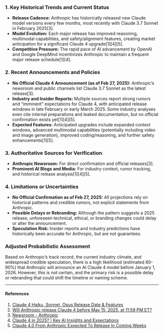 ### 1. Key Historical Trends and Current Status

- **Release Cadence:** Anthropic has historically released new Claude model versions every few months, most recently with Claude 3.7 Sonnet in February 2025[3].
- **Model Evolution:** Each major release has improved reasoning, multimodal capabilities, and safety/alignment features, creating market anticipation for a significant Claude 4 upgrade[1][4][5].
- **Competitive Pressure:** The rapid pace of AI advancement by OpenAI and Google DeepMind incentivizes Anthropic to maintain a frequent major release schedule[1][4].

### 2. Recent Announcements and Policies

- **No Official Claude 4 Announcement (as of Feb 27, 2025):** Anthropic’s newsroom and public channels list Claude 3.7 Sonnet as the latest release[3].
- **Industry and Insider Reports:** Multiple sources report strong rumors and “imminent” expectations for Claude 4, with anticipated release windows in late February or early March 2025. Some industry analyses even cite internal preparations and leaked documentation, but no official confirmation exists yet[1][4][5].
- **Expected Features:** Anticipated upgrades include expanded context windows, advanced multimodal capabilities (potentially including video and image generation), improved coding/reasoning, and further safety enhancements[1][5].

### 3. Authoritative Sources for Verification

- **Anthropic Newsroom:** For direct confirmation and official releases[3].
- **Prominent AI Blogs and Media:** For industry context, rumor tracking, and historical release analysis[1][4][5].

### 4. Limitations or Uncertainties

- **No Official Confirmation as of Feb 27, 2025:** All projections rely on historical patterns and credible rumors, not explicit statements from Anthropic.
- **Possible Delays or Rebranding:** Although the pattern suggests a 2025 release, unforeseen technical, ethical, or branding changes could delay or alter the announcement.
- **Speculation Risk:** Insider reports and industry predictions have historically been accurate for Anthropic, but are not guarantees.

### Adjusted Probabilistic Assessment

Based on Anthropic’s track record, the current industry climate, and widespread credible speculation, there is a high likelihood (estimated 80-90%) that Anthropic will announce an AI Claude 4 model before January 1, 2026. However, this is not certain, and the primary risk is a possible delay or rebranding that could shift the timeline or naming scheme.

---

#### References

1. [Claude 4 Haiku, Sonnet, Opus Release Date & Features](https://blog.promptlayer.com/claude-4/)
2. [Will Anthropic release Claude 4 before May 15, 2025, at 11:59 PM ET?](https://www.metaculus.com/c/brown-tournament/35975/will-anthropic-release-claude-4/)
3. [Newsroom - Anthropic](https://www.anthropic.com/news?prog_id=5)
4. [Claude 4 in 2025? | Key AI Insights and Expectations](https://claudeaihub.com/claude-4-is-it-coming-this-year/)
5. [Claude 4.0 From Anthropic Expected To Release In Coming Weeks](https://9meters.com/technology/ai/anthropic-expected-to-release-claude-4-0-later-this-month)